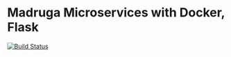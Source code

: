 # Madruga Microservices with Docker, Flask

[![Build Status](https://travis-ci.org/lab804/madruga.svg?branch=master)](https://travis-ci.org/lab804/madruga)

